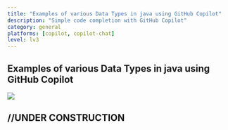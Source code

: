 ```yaml
---
title: "Examples of various Data Types in java using GitHub Copilot"
description: "Simple code completion with GitHub Copilot"
category: general
platforms: [copilot, copilot-chat]
level: lv3
---
```


## Examples of various Data Types in java using GitHub Copilot
[<img src="https://img.shields.io/badge/Lv3-Mature_Best_Practice-brightgreen">](https://github.com/orgs/AI-Native-Development/projects/1/)

## //UNDER CONSTRUCTION
